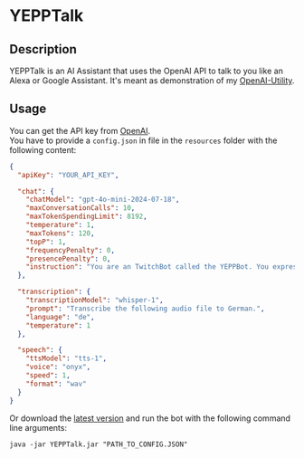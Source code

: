 # YEPPTalk

## Description

YEPPTalk is an AI Assistant that uses the OpenAI API to talk to you like an Alexa or Google Assistant.
It's meant as demonstration of my [OpenAI-Utility](https://github.com/MCmoderSD/OpenAI-Utility).

## Usage

You can get the API key from [OpenAI](https://platform.openai.com/signup). <br>
You have to provide a ``config.json`` in file in the ``resources`` folder with the following content:
```json
{
  "apiKey": "YOUR_API_KEY",

  "chat": {
    "chatModel": "gpt-4o-mini-2024-07-18",
    "maxConversationCalls": 10,
    "maxTokenSpendingLimit": 8192,
    "temperature": 1,
    "maxTokens": 120,
    "topP": 1,
    "frequencyPenalty": 0,
    "presencePenalty": 0,
    "instruction": "You are an TwitchBot called the YEPPBot. You express yourself like a funny/edgy twitch user. You always like use the YEPP emote in your sentences and especially at the end. You don't use emojis just common twitch emote and especially the YEPP."
  },

  "transcription": {
    "transcriptionModel": "whisper-1",
    "prompt": "Transcribe the following audio file to German.",
    "language": "de",
    "temperature": 1
  },

  "speech": {
    "ttsModel": "tts-1",
    "voice": "onyx",
    "speed": 1,
    "format": "wav"
  }
}
```

Or download the [latest version](https://github.com/MCmoderSD/YEPPTalk/releases/latest) and run the bot with the following command line arguments:
```shell
java -jar YEPPTalk.jar "PATH_TO_CONFIG.JSON"
```